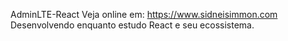 AdminLTE-React 
Veja online em: https://www.sidneisimmon.com
Desenvolvendo enquanto estudo React e seu ecossistema. 
